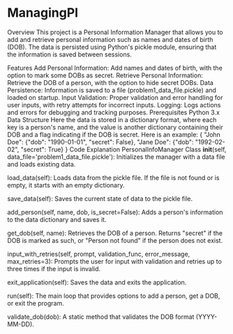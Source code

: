 # ManagingPI
Overview
This project is a Personal Information Manager that allows you to add and retrieve personal information such as names and dates of birth (DOB). The data is persisted using Python's pickle module, ensuring that the information is saved between sessions.

Features
Add Personal Information: Add names and dates of birth, with the option to mark some DOBs as secret.
Retrieve Personal Information: Retrieve the DOB of a person, with the option to hide secret DOBs.
Data Persistence: Information is saved to a file (problem1_data_file.pickle) and loaded on startup.
Input Validation: Proper validation and error handling for user inputs, with retry attempts for incorrect inputs.
Logging: Logs actions and errors for debugging and tracking purposes.
Prerequisites
Python 3.x
Data Structure
Here the data is stored in a dictionary format, where each key is a person's name, and the value is another dictionary containing their DOB and a flag indicating if the DOB is secret. Here is an example: {
    "John Doe": {"dob": "1990-01-01", "secret": False},
    "Jane Doe": {"dob": "1992-02-02", "secret": True}
}
Code Explanation
PersonalInfoManager Class
__init__(self, data_file='problem1_data_file.pickle'):
Initializes the manager with a data file and loads existing data.

load_data(self):
Loads data from the pickle file. If the file is not found or is empty, it starts with an empty dictionary.

save_data(self):
Saves the current state of data to the pickle file.

add_person(self, name, dob, is_secret=False):
Adds a person's information to the data dictionary and saves it.

get_dob(self, name):
Retrieves the DOB of a person. Returns "secret" if the DOB is marked as such, or "Person not found" if the person does not exist.

input_with_retries(self, prompt, validation_func, error_message, max_retries=3):
Prompts the user for input with validation and retries up to three times if the input is invalid.

exit_application(self):
Saves the data and exits the application.

run(self):
The main loop that provides options to add a person, get a DOB, or exit the program.

validate_dob(dob):
A static method that validates the DOB format (YYYY-MM-DD).
